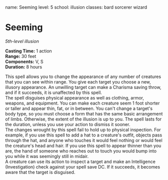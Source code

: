 name: Seeming
level: 5
school: illusion
classes: bard
         sorcerer
         wizard

# Seeming 
_5th-level illusion_ 

**Casting Time:** 1 action    
**Range:** 30 feet    
**Components:** V, S    
**Duration:** 8 hours 

This spell allows you to change the appearance of any number of creatures that you can see within range. You give each target you choose a new, illusory appearance. An unwilling target can make a Charisma saving throw, and if it succeeds, it is unaffected by this spell.    
The spell disguises physical appearance as well as clothing, armor, weapons, and equipment. You can make each creature seem 1 foot shorter or taller and appear thin, fat, or in between. You can't change a target's body type, so you must choose a form that has the same basic arrangement of limbs. Otherwise, the extent of the illusion is up to you. The spell lasts for the duration, unless you use your action to dismiss it sooner.    
The changes wrought by this spell fail to hold up to physical inspection. For example, if you use this spell to add a hat to a creature's outfit, objects pass through the hat, and anyone who touches it would feel nothing or would feel the creature's head and hair. If you use this spell to appear thinner than you are, the hand of someone who reaches out to touch you would bump into you while it was seemingly still in midair.    
A creature can use its action to inspect a target and make an Intelligence (Investigation) check against your spell save DC. If it succeeds, it becomes aware that the target is disguised. 